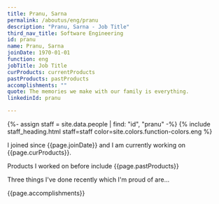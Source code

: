 ```yaml
---
title: Pranu, Sarna
permalink: /aboutus/eng/pranu
description: "Pranu, Sarna - Job Title"
third_nav_title: Software Engineering
id: pranu
name: Pranu, Sarna
joinDate: 1970-01-01
function: eng
jobTitle: Job Title
curProducts: currentProducts
pastProducts: pastProducts
accomplishments: ""
quote: The memories we make with our family is everything.
linkedinId: pranu

---
```


{%- assign staff = site.data.people | find: "id", "pranu" -%}
{% include staff_heading.html staff=staff color=site.colors.function-colors.eng %}

<p>I joined since {{page.joinDate}} and I am currently working on {{page.curProducts}}.</p>

<p>Products I worked on before include {{page.pastProducts}}</p>

<p>Three things I've done recently which I'm proud of are...</p>
{{page.accomplishments}}
